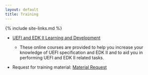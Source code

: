 ```yaml
---
layout: default
title: Training
---
```

{% include site-links.md %}


* <a  href="{{baseurl}}/training/Learn_n_Development.html"> UEFI and EDK II
  Learning and Development </a>
  * These online courses are provided to
    help you increase your knowledge of UEFI specification and EDK II
    and to aid you in performing UEFI and EDK II related tasks.

* Request for training material: [Material
  Request](mailto:{{adminemail}}?Subject=UEFI%20Training%20Material&body=UEFI%20Training%20Material)
